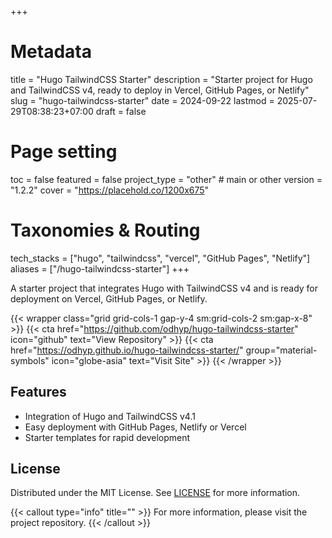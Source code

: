 +++
# Metadata
title = "Hugo TailwindCSS Starter"
description = "Starter project for Hugo and TailwindCSS v4, ready to deploy in Vercel, GitHub Pages, or Netlify" 
slug = "hugo-tailwindcss-starter"
date = 2024-09-22
lastmod = 2025-07-29T08:38:23+07:00
draft = false

# Page setting
toc = false
featured = false
project_type = "other" # main or other
version = "1.2.2"
cover = "https://placehold.co/1200x675"

# Taxonomies & Routing
tech_stacks = ["hugo", "tailwindcss", "vercel", "GitHub Pages", "Netlify"]
aliases = ["/hugo-tailwindcss-starter"]
+++

A starter project that integrates Hugo with TailwindCSS v4 and is ready for deployment on Vercel, GitHub Pages, or Netlify.

{{< wrapper class="grid grid-cols-1 gap-y-4 sm:grid-cols-2 sm:gap-x-8" >}}
{{< cta href="https://github.com/odhyp/hugo-tailwindcss-starter" icon="github" text="View Repository" >}}
{{< cta href="https://odhyp.github.io/hugo-tailwindcss-starter/" group="material-symbols" icon="globe-asia" text="Visit Site" >}}
{{< /wrapper >}}

## Features

- Integration of Hugo and TailwindCSS v4.1
- Easy deployment with GitHub Pages, Netlify or Vercel
- Starter templates for rapid development

## License

Distributed under the MIT License. See [LICENSE](https://github.com/odhyp/hugo-tailwindcss-starter/blob/master/LICENSE) for more information.

{{< callout type="info" title="" >}}
For more information, please visit the project repository.
{{< /callout >}}
